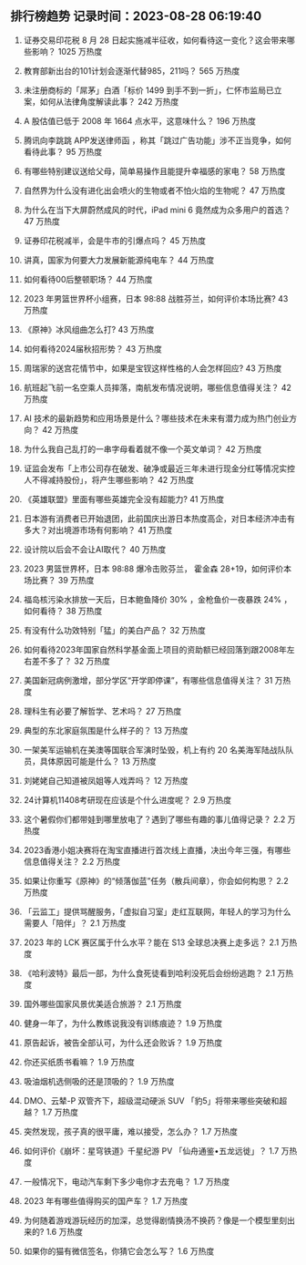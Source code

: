 
## 排行榜趋势 记录时间：2023-08-28 06:19:40
  
  1. 证券交易印花税 8 月 28 日起实施减半征收，如何看待这一变化？这会带来哪些影响？ 1025 万热度
    
  2. 教育部新出台的101计划会逐渐代替985，211吗？ 565 万热度
    
  3. 未注册商标的「屌茅」白酒「标价 1499 到手不到一折」，仁怀市监局已立案，如何从法律角度解读此事？ 242 万热度
    
  4. A 股估值已低于 2008 年 1664 点水平，这意味什么？ 196 万热度
    
  5. 腾讯向李跳跳 APP发送律师函 ，称其「跳过广告功能」涉不正当竞争，如何看待此事？ 95 万热度
    
  6. 有哪些特别建议送给父母，简单易操作且能提升幸福感的家电？ 58 万热度
    
  7. 自然界为什么没有进化出会喷火的生物或者不怕火焰的生物呢？ 47 万热度
    
  8. 为什么在当下大屏蔚然成风的时代，iPad mini 6 竟然成为众多用户的首选？ 47 万热度
    
  9. 证券印花税减半，会是牛市的引爆点吗？ 45 万热度
    
  10. 讲真，国家为何要大力发展新能源纯电车？ 44 万热度
    
  11. 如何看待00后整顿职场？ 44 万热度
    
  12. 2023 年男篮世界杯小组赛，日本 98:88 战胜芬兰，如何评价本场比赛? 43 万热度
    
  13. 《原神》冰风组曲怎么打? 43 万热度
    
  14. 如何看待2024届秋招形势？ 43 万热度
    
  15. 周瑞家的送宫花情节中，如果是宝钗这样性格的人会怎样回应? 43 万热度
    
  16. 航班起飞前一名空乘人员摔落，南航发布情况说明，哪些信息值得关注？ 42 万热度
    
  17. AI 技术的最新趋势和应用场景是什么？哪些技术在未来有潜力成为热门创业方向？ 42 万热度
    
  18. 为什么我自己乱打的一串字母看着就不像一个英文单词？ 42 万热度
    
  19. 证监会发布「上市公司存在破发、破净或最近三年未进行现金分红等情况实控人不得减持股份」，将产生哪些影响？ 42 万热度
    
  20. 《英雄联盟》里面有哪些英雄完全没有超能力? 41 万热度
    
  21. 日本游有消费者已开始退团，此前国庆出游日本热度高企，对日本经济冲击有多大？对出境游市场有何影响？ 41 万热度
    
  22. 设计院以后会不会让AI取代？ 40 万热度
    
  23. 2023 男篮世界杯，日本 98:88 爆冷击败芬兰， 霍金森 28+19，如何评价本场比赛？ 39 万热度
    
  24. 福岛核污染水排放一天后，日本鲍鱼降价 30% ，金枪鱼价一夜暴跌 24% ，如何看待？ 38 万热度
    
  25. 有没有什么功效特别「猛」的美白产品？ 32 万热度
    
  26. 如何看待2023年国家自然科学基金面上项目的资助额已经回落到跟2008年左右差不多了？ 32 万热度
    
  27. 美国新冠病例激增，部分学区“开学即停课”，有哪些信息值得关注？ 31 万热度
    
  28. 理科生有必要了解哲学、艺术吗？ 27 万热度
    
  29. 典型的东北家庭氛围是什么样子的？ 13 万热度
    
  30. 一架美军运输机在美澳等国联合军演时坠毁，机上有约  20 名美海军陆战队队员，具体原因可能是什么？ 13 万热度
    
  31. 刘姥姥自己知道被凤姐等人戏弄吗？ 12 万热度
    
  32. 24计算机11408考研现在应该是个什么进度呢？ 2.9 万热度
    
  33. 这个暑假你们都带娃到哪里放电了？遇到了哪些有趣的事儿值得记录？ 2.2 万热度
    
  34. 2023香港小姐决赛将在淘宝直播进行首次线上直播，决出今年三强，有哪些信息值得关注？ 2.2 万热度
    
  35. 如果让你重写《原神》的“倾落伽蓝”任务（散兵间章），你会如何构思？ 2.2 万热度
    
  36. 「云监工」提供骂醒服务，「虚拟自习室」走红互联网，年轻人的学习为什么需要人「陪伴」？ 2.1 万热度
    
  37. 2023 年的 LCK 赛区属于什么水平？能在 S13 全球总决赛上走多远？ 2.1 万热度
    
  38. 《哈利波特》最后一部，为什么食死徒看到哈利没死后会纷纷逃跑？ 2.1 万热度
    
  39. 国外哪些国家风景优美适合旅游？ 2.1 万热度
    
  40. 健身一年了，为什么教练说我没有训练痕迹？ 1.9 万热度
    
  41. 原告起诉，被告全部认可，为什么还会败诉？ 1.9 万热度
    
  42. 你还买纸质书看嘛？ 1.9 万热度
    
  43. 吸油烟机选侧吸的还是顶吸的？ 1.9 万热度
    
  44. DMO、云辇-P 双管齐下，超级混动硬派  SUV 「豹5」将带来哪些突破和超越？ 1.7 万热度
    
  45. 突然发现，孩子真的很平庸，难以接受，怎么办？ 1.7 万热度
    
  46. 如何评价《崩坏：星穹铁道》千星纪游 PV 「仙舟通鉴•五龙远徙」？ 1.7 万热度
    
  47. 一般情况下，电动汽车剩下多少电你才去充电？ 1.7 万热度
    
  48. 2023 年有哪些值得购买的国产车？ 1.7 万热度
    
  49. 为何随着游戏游玩经历的加深，总觉得剧情换汤不换药？像是一个模型里刻出来的? 1.6 万热度
    
  50. 如果你的猫有微信签名，你猜它会怎么写？ 1.6 万热度
    